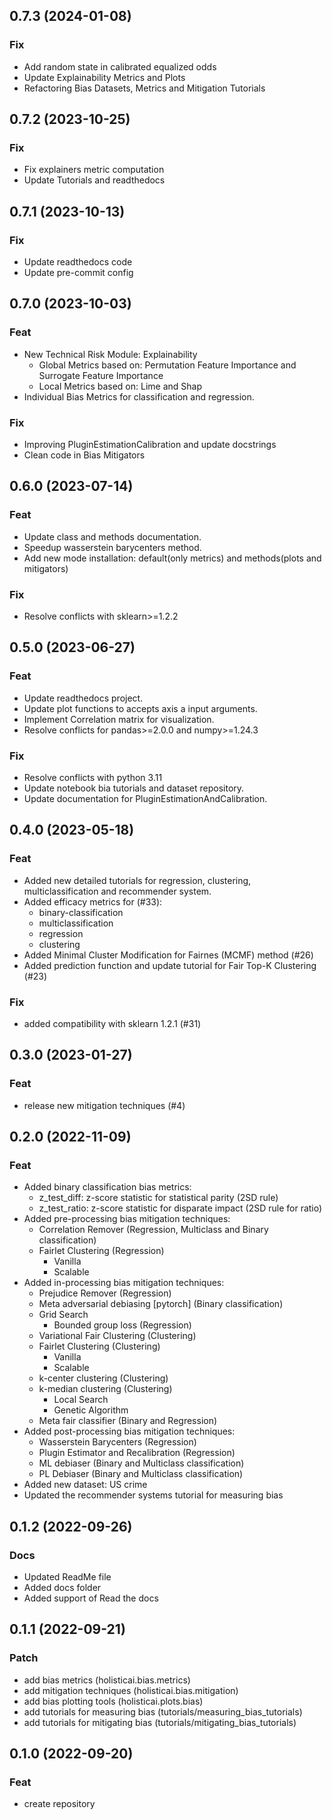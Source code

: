 ## 0.7.3 (2024-01-08)

### Fix
- Add random state in calibrated equalized odds
- Update Explainability Metrics and Plots
- Refactoring Bias Datasets, Metrics and Mitigation Tutorials

## 0.7.2 (2023-10-25)

### Fix
- Fix explainers metric computation
- Update Tutorials and readthedocs

## 0.7.1 (2023-10-13)

### Fix
- Update readthedocs code
- Update pre-commit config

## 0.7.0 (2023-10-03)

### Feat
- New Technical Risk Module: Explainability
    - Global Metrics based on: Permutation Feature Importance and Surrogate Feature Importance
    - Local Metrics based on: Lime and Shap
- Individual Bias Metrics for classification and regression.

### Fix
- Improving PluginEstimationCalibration and update docstrings
- Clean code in Bias Mitigators

## 0.6.0 (2023-07-14)

### Feat
- Update class and methods documentation.
- Speedup wasserstein barycenters method.
- Add new mode installation: default(only metrics) and methods(plots and mitigators)

### Fix
- Resolve conflicts with sklearn>=1.2.2

## 0.5.0 (2023-06-27)

### Feat
- Update readthedocs project.
- Update plot functions to accepts axis a input arguments.
- Implement Correlation matrix for visualization.
- Resolve conflicts for pandas>=2.0.0 and numpy>=1.24.3

### Fix
- Resolve conflicts with python 3.11
- Update notebook bia tutorials and dataset repository.
- Update documentation for PluginEstimationAndCalibration.

## 0.4.0 (2023-05-18)

### Feat
- Added new detailed tutorials for regression, clustering, multiclassification and recommender system.
- Added efficacy metrics for (#33):
    - binary-classification
    - multiclassification
    - regression
    - clustering
- Added Minimal Cluster Modification for Fairnes (MCMF) method (#26)
- Added prediction function and update tutorial for Fair Top-K Clustering (#23)

### Fix

- added compatibility with sklearn 1.2.1 (#31)

## 0.3.0 (2023-01-27)

### Feat

- release new mitigation techniques (#4)

## 0.2.0 (2022-11-09)

### Feat

- Added binary classification bias metrics:
    - z_test_diff: z-score statistic for statistical parity (2SD rule)
    - z_test_ratio: z-score statistic for disparate impact (2SD rule for ratio)
- Added pre-processing bias mitigation techniques:
    - Correlation Remover (Regression, Multiclass and Binary classification)
    - Fairlet Clustering (Regression)
        - Vanilla
        - Scalable
- Added in-processing bias mitigation techniques:
    - Prejudice Remover (Regression)
    - Meta adversarial debiasing [pytorch] (Binary classification)
    - Grid Search
        - Bounded group loss (Regression)
    - Variational Fair Clustering (Clustering)
    - Fairlet Clustering (Clustering)
        - Vanilla
        - Scalable
    - k-center clustering (Clustering)
    - k-median clustering (Clustering)
        - Local Search
        - Genetic Algorithm
    - Meta fair classifier (Binary and Regression)
- Added post-processing bias mitigation techniques:
    - Wasserstein Barycenters (Regression)
    - Plugin Estimator and Recalibration (Regression)
    - ML debiaser (Binary and Multiclass classification)
    - PL Debiaser (Binary and Multiclass classification)
- Added new dataset: US crime
- Updated the recommender systems tutorial for measuring bias

## 0.1.2 (2022-09-26)

### Docs

- Updated ReadMe file
- Added docs folder
- Added support of Read the docs

## 0.1.1 (2022-09-21)

### Patch

- add bias metrics (holisticai.bias.metrics)
- add mitigation techniques (holisticai.bias.mitigation)
- add bias plotting tools (holisticai.plots.bias)
- add tutorials for measuring bias (tutorials/measuring_bias_tutorials)
- add tutorials for mitigating bias (tutorials/mitigating_bias_tutorials)

## 0.1.0 (2022-09-20)

### Feat

- create repository

